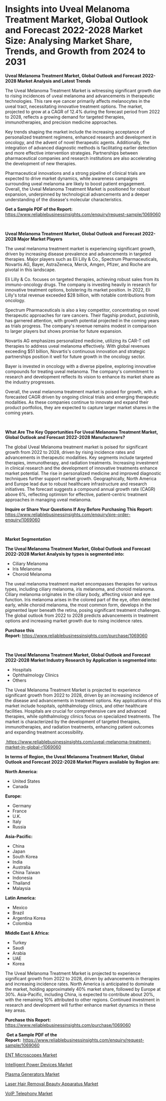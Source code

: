 <p><h1>Insights into Uveal Melanoma Treatment Market, Global Outlook and Forecast 2022-2028 Market Size: Analysing Market Share, Trends, and Growth from 2024 to 2031</h1></p><p><strong>Uveal Melanoma Treatment Market, Global Outlook and Forecast 2022-2028 Market Analysis and Latest Trends</strong></p>
<p><p>The Uveal Melanoma Treatment Market is witnessing significant growth due to rising incidences of uveal melanoma and advancements in therapeutic technologies. This rare eye cancer primarily affects melanocytes in the uveal tract, necessitating innovative treatment options. The market, projected to grow at a CAGR of 12.4% during the forecast period from 2022 to 2028, reflects a growing demand for targeted therapies, immunotherapies, and precision medicine approaches.</p><p>Key trends shaping the market include the increasing acceptance of personalized treatment regimens, enhanced research and development in oncology, and the advent of novel therapeutic agents. Additionally, the integration of advanced diagnostic methods is facilitating earlier detection and more effective intervention strategies. Partnerships between pharmaceutical companies and research institutions are also accelerating the development of new therapies.</p><p>Pharmaceutical innovations and a strong pipeline of clinical trials are expected to drive market dynamics, while awareness campaigns surrounding uveal melanoma are likely to boost patient engagement. Overall, the Uveal Melanoma Treatment Market is positioned for robust expansion, underpinned by technological advancements and a deeper understanding of the disease's molecular characteristics.</p></p>
<p><strong>Get a Sample PDF of the Report:&nbsp;</strong> <a href="https://www.reliablebusinessinsights.com/enquiry/request-sample/1069060">https://www.reliablebusinessinsights.com/enquiry/request-sample/1069060</a></p>
<p>&nbsp;</p>
<p><strong>Uveal Melanoma Treatment Market, Global Outlook and Forecast 2022-2028 Major Market Players</strong></p>
<p><p>The uveal melanoma treatment market is experiencing significant growth, driven by increasing disease prevalence and advancements in targeted therapies. Major players such as Eli Lilly & Co., Spectrum Pharmaceuticals, Novartis AG, Bayer, AstraZeneca, Merck, Amgen, Pfizer, and Roche are pivotal in this landscape.</p><p>Eli Lilly & Co. focuses on targeted therapies, achieving robust sales from its immuno-oncology drugs. The company is investing heavily in research for innovative treatment options, bolstering its market position. In 2022, Eli Lilly's total revenue exceeded $28 billion, with notable contributions from oncology.</p><p>Spectrum Pharmaceuticals is also a key competitor, concentrating on novel therapeutic approaches for rare cancers. Their flagship product, poziotinib, has garnered attention, with growth potential projected in the coming years as trials progress. The company's revenue remains modest in comparison to larger players but shows promise for future expansion.</p><p>Novartis AG emphasizes personalized medicine, utilizing its CAR-T cell therapies to address uveal melanoma effectively. With global revenues exceeding $51 billion, Novartis's continuous innovation and strategic partnerships position it well for future growth in the oncology sector.</p><p>Bayer is invested in oncology with a diverse pipeline, exploring innovative compounds for treating uveal melanoma. The company's commitment to research and development reflects its vision to enhance its market share as the industry progresses.</p><p>Overall, the uveal melanoma treatment market is poised for growth, with a forecasted CAGR driven by ongoing clinical trials and emerging therapeutic modalities. As these companies continue to innovate and expand their product portfolios, they are expected to capture larger market shares in the coming years.</p></p>
<p>&nbsp;</p>
<p><strong>What Are The Key Opportunities For Uveal Melanoma Treatment Market, Global Outlook and Forecast 2022-2028 Manufacturers?</strong></p>
<p><p>The global Uveal Melanoma treatment market is poised for significant growth from 2022 to 2028, driven by rising incidence rates and advancements in therapeutic modalities. Key segments include targeted therapies, immunotherapy, and radiation treatments. Increasing investment in clinical research and the development of innovative treatments enhance market potential. The rise in personalized medicine and improved diagnostic techniques further support market growth. Geographically, North America and Europe lead due to robust healthcare infrastructure and research initiatives. The forecast suggests a compound annual growth rate (CAGR) above 6%, reflecting optimism for effective, patient-centric treatment approaches in managing uveal melanoma.</p></p>
<p><strong>Inquire or Share Your Questions If Any Before Purchasing This Report:</strong> <a href="https://www.reliablebusinessinsights.com/enquiry/pre-order-enquiry/1069060">https://www.reliablebusinessinsights.com/enquiry/pre-order-enquiry/1069060</a></p>
<p>&nbsp;</p>
<p><strong>Market Segmentation</strong></p>
<p><strong>The Uveal Melanoma Treatment Market, Global Outlook and Forecast 2022-2028 Market Analysis by types is segmented into:</strong></p>
<p><ul><li>Ciliary Melanoma</li><li>Iris Melanoma</li><li>Choroid Melanoma</li></ul></p>
<p><p>The uveal melanoma treatment market encompasses therapies for various types, including ciliary melanoma, iris melanoma, and choroid melanoma. Ciliary melanoma originates in the ciliary body, affecting vision and eye function. Iris melanoma arises in the colored part of the eye, often detected early, while choroid melanoma, the most common form, develops in the pigmented layer beneath the retina, posing significant treatment challenges. The global outlook from 2022 to 2028 predicts advancements in treatment options and increasing market growth due to rising incidence rates.</p></p>
<p><strong>Purchase this Report:&nbsp;</strong><a href="https://www.reliablebusinessinsights.com/purchase/1069060">https://www.reliablebusinessinsights.com/purchase/1069060</a></p>
<p>&nbsp;</p>
<p><strong>The Uveal Melanoma Treatment Market, Global Outlook and Forecast 2022-2028 Market Industry Research by Application is segmented into:</strong></p>
<p><ul><li>Hospitals</li><li>Ophthalmology Clinics</li><li>Others</li></ul></p>
<p><p>The Uveal Melanoma Treatment Market is projected to experience significant growth from 2022 to 2028, driven by an increasing incidence of the disease and advancements in treatment options. Key applications of this market include hospitals, ophthalmology clinics, and other healthcare facilities. Hospitals are crucial for comprehensive care and advanced therapies, while ophthalmology clinics focus on specialized treatments. The market is characterized by the development of targeted therapies, immunotherapies, and radiation treatments, enhancing patient outcomes and expanding treatment accessibility.</p></p>
<p><a href="https://www.reliablebusinessinsights.com/uveal-melanoma-treatment-market-in-global-r1069060">&nbsp;https://www.reliablebusinessinsights.com/uveal-melanoma-treatment-market-in-global-r1069060</a></p>
<p><strong>In terms of Region, the Uveal Melanoma Treatment Market, Global Outlook and Forecast 2022-2028 Market Players available by Region are:</strong></p>
<p>
    <p> <strong> North America: </strong>
        <ul>
            <li>United States</li>
            <li>Canada</li>
        </ul>
        </p> 
    <p> <strong> Europe: </strong>
        <ul>
            <li>Germany</li>
            <li>France</li>
            <li>U.K.</li>
            <li>Italy</li>
            <li>Russia</li>
        </ul>
        </p> 
    <p> <strong> Asia-Pacific: </strong>
        <ul>
            <li>China</li>
            <li>Japan</li>
            <li>South Korea</li>
            <li>India</li>
            <li>Australia</li>
            <li>China Taiwan</li>
            <li>Indonesia</li>
            <li>Thailand</li>
            <li>Malaysia</li>
        </ul>
        </p> 
    <p> <strong> Latin America: </strong>
        <ul>
            <li>Mexico</li>
            <li>Brazil</li>
            <li>Argentina Korea</li>
            <li>Colombia</li>
        </ul>
        </p> 
    <p> <strong> Middle East & Africa: </strong>
        <ul>
            <li>Turkey</li>
            <li>Saudi</li>
            <li>Arabia</li>
            <li>UAE</li>
            <li>Korea</li>
        </ul>
    </p>
    </p>
<p><p>The Uveal Melanoma Treatment Market is projected to experience significant growth from 2022 to 2028, driven by advancements in therapies and increasing incidence rates. North America is anticipated to dominate the market, holding approximately 40% market share, followed by Europe at 30%. Asia-Pacific, including China, is expected to contribute about 20%, with the remaining 10% attributed to other regions. Continued investment in research and development will further enhance market dynamics in these key areas.</p></p>
<p><strong>Purchase this Report: </strong><a href="https://www.reliablebusinessinsights.com/purchase/1069060">https://www.reliablebusinessinsights.com/purchase/1069060</a></p>
<p>&nbsp;<strong>Get a Sample PDF of the Report:&nbsp;&nbsp;</strong><a href="https://www.reliablebusinessinsights.com/enquiry/request-sample/1069060">https://www.reliablebusinessinsights.com/enquiry/request-sample/1069060</a></p>
<p><strong></strong></p>
<p><p><a href="https://www.linkedin.com/pulse/ent-microscopes-market-size-growth-industry-analysis-vaxwc?trackingId=4leTngPQSR2Q150r%2F7LH6g%3D%3D">ENT Microscopes Market</a></p><p><a href="https://www.linkedin.com/pulse/mapping-intelligent-power-devices-market-trends-challenges-yzyoc?trackingId=npu5K9p5ScWjJxC5P3h3Yg%3D%3D">Intelligent Power Devices Market</a></p><p><a href="https://www.linkedin.com/pulse/global-plasma-generators-market-focus-application-end-use-i1g4c?trackingId=alwBFgV7SnWz5%2BQKTDugiA%3D%3D">Plasma Generators Market</a></p><p><a href="https://medium.com/@cpierre31945/laser-hair-removal-beauty-apparatus-industry-analysis-report-its-market-size-share-trends-by-5046008856ea">Laser Hair Removal Beauty Apparatus Market</a></p><p><a href="https://medium.com/@cpierre31945/voip-telephony-market-a-global-and-regional-analysis-focus-on-region-country-level-analysis-dc340a82c3a0">VoIP Telephony Market</a></p></p>